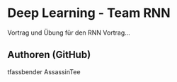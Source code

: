 # Deep Learning - Team RNN

Vortrag und Übung für den RNN Vortrag...

## Authoren (GitHub)

tfassbender
AssassinTee

